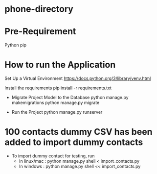 # phone-directory

# Pre-Requirement

Python
pip

# How to run the Application

Set Up a Virtual Environment https://docs.python.org/3/library/venv.html

Install the requirements pip install -r requirements.txt

- Migrate Project Model to the Database 
python manage.py makemigrations
python manage.py migrate

- Run the Project 
python manage.py runserver


# 100 contacts dummy CSV has been added to import dummy contacts
- To import dummy contact for testing, run 
    - In linux/mac : python manage.py shell < import_contacts.py
    - In windows : python manage.py shell << import_contacts.py

